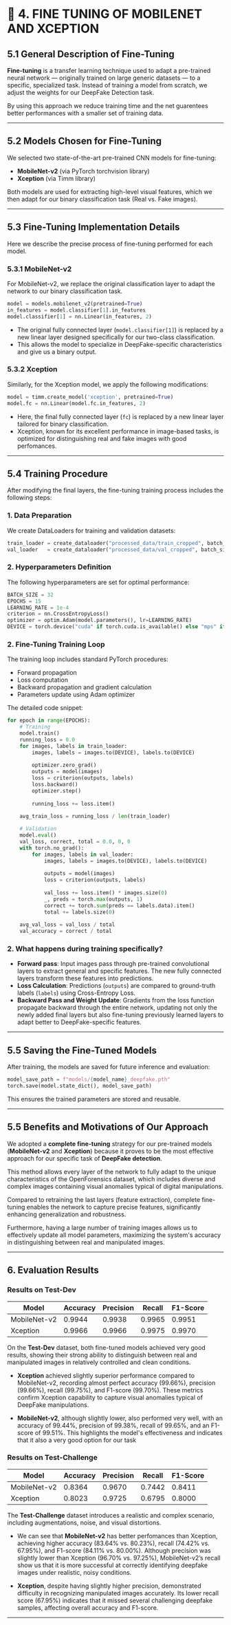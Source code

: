# 🎯 4. FINE TUNING OF MOBILENET AND XCEPTION

## 5.1 General Description of Fine-Tuning
**Fine-tuning** is a transfer learning technique used to adapt a pre-trained neural network — originally trained on large generic datasets — to a specific, specialized task. 
Instead of training a model from scratch, we adjust the weights for our DeepFake Detection task.

By using this approach we reduce training time and the net guarentees better performances with a smaller set of training data.

---

## 5.2 Models Chosen for Fine-Tuning

We selected two state-of-the-art pre-trained CNN models for fine-tuning:

- **MobileNet-v2** (via PyTorch torchvision library)
- **Xception** (via Timm library)

Both models are used for extracting high-level visual features, which we then adapt for our binary classification task (Real vs. Fake images).

---

## 5.3 Fine-Tuning Implementation Details
Here we describe the precise process of fine-tuning performed for each model.

### 5.3.1 MobileNet-v2

For MobileNet-v2, we replace the original classification layer to adapt the network to our binary classification task.

```python
model = models.mobilenet_v2(pretrained=True)
in_features = model.classifier[1].in_features
model.classifier[1] = nn.Linear(in_features, 2)
```

- The original fully connected layer (`model.classifier[1]`) is replaced by a new linear layer designed specifically for our two-class classification.
- This allows the model to specialize in DeepFake-specific characteristics and give us a binary output.

### 5.3.2 Xception

Similarly, for the Xception model, we apply the following modifications:

```python
model = timm.create_model('xception', pretrained=True)
model.fc = nn.Linear(model.fc.in_features, 2)
```

- Here, the final fully connected layer (`fc`) is replaced by a new linear layer tailored for binary classification.
- Xception, known for its excellent performance in image-based tasks, is optimized for distinguishing real and fake images with good perfomances.

---

## 5.4 Training Procedure

After modifying the final layers, the fine-tuning training process includes the following steps:

### 1. **Data Preparation**

We create DataLoaders for training and validation datasets:

```python
train_loader = create_dataloader("processed_data/train_cropped", batch_size=32, shuffle=True)
val_loader   = create_dataloader("processed_data/val_cropped", batch_size=32, shuffle=False)
```

### 2. **Hyperparameters Definition**

The following hyperparameters are set for optimal performance:

```python
BATCH_SIZE = 32
EPOCHS = 15
LEARNING_RATE = 1e-4
criterion = nn.CrossEntropyLoss()
optimizer = optim.Adam(model.parameters(), lr=LEARNING_RATE)
DEVICE = torch.device("cuda" if torch.cuda.is_available() else "mps" if torch.backends.mps.is_available() else "cpu")
```

### 2. **Fine-Tuning Training Loop**

The training loop includes standard PyTorch procedures:

- Forward propagation
- Loss computation
- Backward propagation and gradient calculation
- Parameters update using Adam optimizer

The detailed code snippet:

```python
for epoch in range(EPOCHS):
    # Training
    model.train()
    running_loss = 0.0
    for images, labels in train_loader:
        images, labels = images.to(DEVICE), labels.to(DEVICE)
        
        optimizer.zero_grad()
        outputs = model(images)
        loss = criterion(outputs, labels)
        loss.backward()
        optimizer.step()
        
        running_loss += loss.item()
    
    avg_train_loss = running_loss / len(train_loader)

    # Validation
    model.eval()
    val_loss, correct, total = 0.0, 0, 0
    with torch.no_grad():
        for images, labels in val_loader:
            images, labels = images.to(DEVICE), labels.to(DEVICE)
            
            outputs = model(images)
            loss = criterion(outputs, labels)
            
            val_loss += loss.item() * images.size(0)
            _, preds = torch.max(outputs, 1)
            correct += torch.sum(preds == labels.data).item()
            total += labels.size(0)
    
    avg_val_loss = val_loss / total
    val_accuracy = correct / total
```

### 2. **What happens during training specifically?**

- **Forward pass**: Input images pass through pre-trained convolutional layers to extract general and specific features. The new fully connected layers transform these features into predictions.
- **Loss Calculation**: Predictions (`outputs`) are compared to ground-truth labels (`labels`) using Cross-Entropy Loss.
- **Backward Pass and Weight Update**: Gradients from the loss function propagate backward through the entire network, updating not only the newly added final layers but also fine-tuning previously learned layers to adapt better to DeepFake-specific features.

---

## 5.5 Saving the Fine-Tuned Models

After training, the models are saved for future inference and evaluation:

```python
model_save_path = f"models/{model_name}_deepfake.pth"
torch.save(model.state_dict(), model_save_path)
```

This ensures the trained parameters are stored and reusable.

---

## 5.5 Benefits and Motivations of Our Approach

We adopted a **complete fine-tuning** strategy for our pre-trained models (**MobileNet-v2** and **Xception**) because it proves to be the most effective approach for our specific task of **DeepFake detection**. 

This method allows every layer of the network to fully adapt to the unique characteristics of the OpenForensics dataset, which includes diverse and complex images containing visual anomalies typical of digital manipulations. 

Compared to retraining the last layers (feature extraction), complete fine-tuning enables the network to capture precise features, significantly enhancing generalization and robustness. 

Furthermore, having a large number of training images allows us to effectively update all model parameters,  maximizing the system's accuracy in distinguishing between real and manipulated images.

---

## 6. Evaluation Results
### Results on Test-Dev

| Model          | Accuracy | Precision | Recall | F1-Score |
|----------------|----------|-----------|--------|----------|
| MobileNet-v2     | 0.9944   | 0.9938    | 0.9965 | 0.9951   |
| Xception       | 0.9966   | 0.9966    | 0.9975 | 0.9970   |

On the **Test-Dev** dataset, both fine-tuned models achieved very good results, showing their strong ability to distinguish between real and manipulated images in relatively controlled and clean conditions.

- **Xception** achieved slightly superior performance compared to MobileNet-v2, recording almost perfect accuracy (99.66%), precision (99.66%), recall (99.75%), and F1-score (99.70%). These metrics confirm Xception capability to capture visual anomalies typical of DeepFake manipulations.

- **MobileNet-v2**, although slightly lower, also performed very well, with an accuracy of 99.44%, precision of 99.38%, recall of 99.65%, and an F1-score of 99.51%. This highlights the model's effectiveness and indicates that it also a very good option for our task

### Results on Test-Challenge

| Model          | Accuracy | Precision | Recall | F1-Score |
|----------------|----------|-----------|--------|----------|
| MobileNet-v2   | 0.8364   | 0.9670    | 0.7442 | 0.8411   |
| Xception       | 0.8023   | 0.9725    | 0.6795 | 0.8000   |

The **Test-Challenge** dataset introduces a realistic and complex scenario, including augmentations, noise, and visual distortions.

- We can see that **MobileNet-v2** has better perfomances than Xception, achieving higher accuracy (83.64% vs. 80.23%), recall (74.42% vs. 67.95%), and F1-score (84.11% vs. 80.00%). Although precision was slightly lower than Xception (96.70% vs. 97.25%), MobileNet-v2’s recall show us that it is more successful at correctly identifying deepfake images under realistic, noisy conditions.

- **Xception**, despite having slightly higher precision, demonstrated difficulty in recognizing manipulated images accurately. Its lower recall score (67.95%) indicates that it missed several challenging deepfake samples, affecting overall accuracy and F1-score.

---
